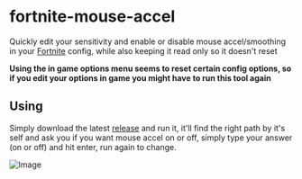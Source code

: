 # fortnite-mouse-accel
Quickly edit your sensitivity and enable or disable mouse accel/smoothing in your [Fortnite](https://fortnite.com/) config, while also keeping it read only so it doesn't reset

**Using the in game options menu seems to reset certain config options, so if you edit your options in game you might have to run this tool again**

## Using
Simply download the latest [release](https://github.com/smt923/fortnite-mouse-accel/releases) and run it, it'll find the right path by it's self and ask you if you want mouse accel on or off, simply type your answer (on or off) and hit enter, run again to change.


![Image](https://i.imgur.com/Rwy4cTE.png)


